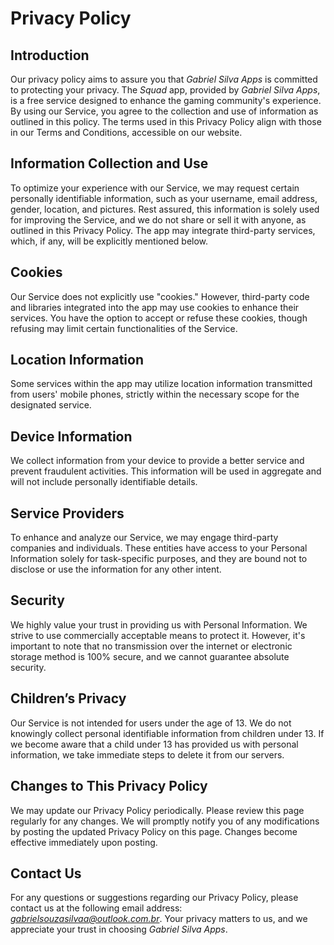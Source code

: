 # Privacy Policy

## Introduction
Our privacy policy aims to assure you that *Gabriel Silva Apps* is committed to protecting your privacy. The *Squad* app, provided by *Gabriel Silva Apps*, is a free service designed to enhance the gaming community's experience. By using our Service, you agree to the collection and use of information as outlined in this policy. The terms used in this Privacy Policy align with those in our Terms and Conditions, accessible on our website.

## Information Collection and Use
To optimize your experience with our Service, we may request certain personally identifiable information, such as your username, email address, gender, location, and pictures. Rest assured, this information is solely used for improving the Service, and we do not share or sell it with anyone, as outlined in this Privacy Policy. The app may integrate third-party services, which, if any, will be explicitly mentioned below.

## Cookies
Our Service does not explicitly use "cookies." However, third-party code and libraries integrated into the app may use cookies to enhance their services. You have the option to accept or refuse these cookies, though refusing may limit certain functionalities of the Service.

## Location Information
Some services within the app may utilize location information transmitted from users' mobile phones, strictly within the necessary scope for the designated service.

## Device Information
We collect information from your device to provide a better service and prevent fraudulent activities. This information will be used in aggregate and will not include personally identifiable details.

## Service Providers
To enhance and analyze our Service, we may engage third-party companies and individuals. These entities have access to your Personal Information solely for task-specific purposes, and they are bound not to disclose or use the information for any other intent.

## Security
We highly value your trust in providing us with Personal Information. We strive to use commercially acceptable means to protect it. However, it's important to note that no transmission over the internet or electronic storage method is 100% secure, and we cannot guarantee absolute security.

## Children’s Privacy
Our Service is not intended for users under the age of 13. We do not knowingly collect personal identifiable information from children under 13. If we become aware that a child under 13 has provided us with personal information, we take immediate steps to delete it from our servers.

## Changes to This Privacy Policy
We may update our Privacy Policy periodically. Please review this page regularly for any changes. We will promptly notify you of any modifications by posting the updated Privacy Policy on this page. Changes become effective immediately upon posting.

## Contact Us
For any questions or suggestions regarding our Privacy Policy, please contact us at the following email address: *gabrielsouzasilvaa@outlook.com.br*. Your privacy matters to us, and we appreciate your trust in choosing *Gabriel Silva Apps*.

